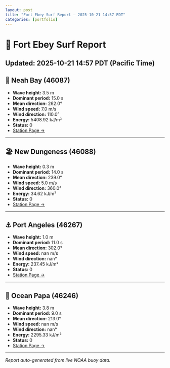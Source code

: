 ```yaml
---
layout: post
title: "Fort Ebey Surf Report — 2025-10-21 14:57 PDT"
categories: [portfolio]
---
```

# 🌊 Fort Ebey Surf Report
**Updated:** 2025-10-21 14:57 PDT (Pacific Time)
---
## 🌅 Neah Bay (46087)
- **Wave height:** 3.5 m  
- **Dominant period:** 15.0 s  
- **Mean direction:** 262.0°  
- **Wind speed:** 7.0 m/s  
- **Wind direction:** 110.0°  
- **Energy:** 5408.92 kJ/m²  
- **Status:** 0  
- [Station Page →](https://www.ndbc.noaa.gov/station_page.php?station=46087)
---
## 🏖️ New Dungeness (46088)
- **Wave height:** 0.3 m  
- **Dominant period:** 14.0 s  
- **Mean direction:** 239.0°  
- **Wind speed:** 5.0 m/s  
- **Wind direction:** 360.0°  
- **Energy:** 34.62 kJ/m²  
- **Status:** 0  
- [Station Page →](https://www.ndbc.noaa.gov/station_page.php?station=46088)
---
## ⚓ Port Angeles (46267)
- **Wave height:** 1.0 m  
- **Dominant period:** 11.0 s  
- **Mean direction:** 302.0°  
- **Wind speed:** nan m/s  
- **Wind direction:** nan°  
- **Energy:** 237.45 kJ/m²  
- **Status:** 0  
- [Station Page →](https://www.ndbc.noaa.gov/station_page.php?station=46267)
---
## 🌊 Ocean Papa (46246)
- **Wave height:** 3.8 m  
- **Dominant period:** 9.0 s  
- **Mean direction:** 213.0°  
- **Wind speed:** nan m/s  
- **Wind direction:** nan°  
- **Energy:** 2295.33 kJ/m²  
- **Status:** 0  
- [Station Page →](https://www.ndbc.noaa.gov/station_page.php?station=46246)
---
*Report auto-generated from live NOAA buoy data.*
